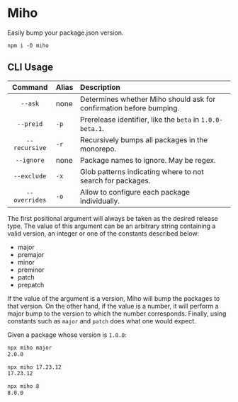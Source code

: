 # Miho

Easily bump your package.json version.

```
npm i -D miho
```

## CLI Usage

|    Command    | Alias | Description                                                         |
| :-----------: | :---- | :------------------------------------------------------------------ |
|    `--ask`    | none  | Determines whether Miho should ask for confirmation before bumping. |
|   `--preid`   | `-p`  | Prerelease identifier, like the `beta` in `1.0.0-beta.1`.           |
| `--recursive` | `-r`  | Recursively bumps all packages in the monorepo.                     |
|  `--ignore`   | none  | Package names to ignore. May be regex.                              |
|  `--exclude`  | `-x`  | Glob patterns indicating where to not search for packages.          |
| `--overrides` | `-o`  | Allow to configure each package individually.                       |

The first positional argument will always be taken as the desired release type. The value of this argument can be an arbitrary string containing a valid version, an integer or one of the constants described below:

- major
- premajor
- minor
- preminor
- patch
- prepatch

If the value of the argument is a version, Miho will bump the packages to that version. On the other hand, if the value is a number, it will perform a major bump to the version to which the number corresponds. Finally, using constants such as `major` and `patch` does what one would expect.

Given a package whose version is `1.0.0`:

```bash
npx miho major
2.0.0
```

```bash
npx miho 17.23.12
17.23.12
```

```bash
npx miho 8
8.0.0
```
